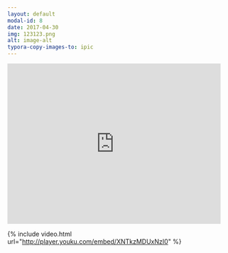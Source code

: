 ```yaml
---
layout: default
modal-id: 8
date: 2017-04-30
img: 123123.png
alt: image-alt
typora-copy-images-to: ipic
---
```


<iframe width="480" height="360" src="http://www.youtube.com/embed/WO82PoAczTc" frameborder="0"> </iframe>

{% include video.html url="http://player.youku.com/embed/XNTkzMDUxNzI0" %}